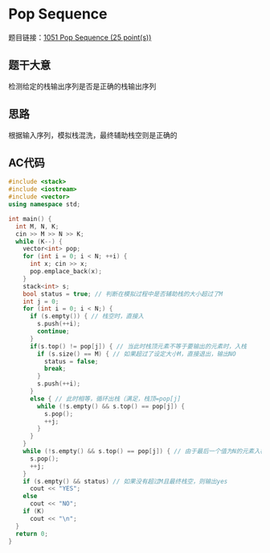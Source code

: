 # Pop Sequence
题目链接：[1051 Pop Sequence (25 point(s))](https://pintia.cn/problem-sets/994805342720868352/problems/994805427332562944)

## 题干大意

检测给定的栈输出序列是否是正确的栈输出序列

## 思路

根据输入序列，模拟栈混洗，最终辅助栈空则是正确的

## AC代码

```cpp linenums="1"
#include <stack>
#include <iostream>
#include <vector>
using namespace std;

int main() {
  int M, N, K;
  cin >> M >> N >> K;
  while (K--) {
    vector<int> pop;
    for (int i = 0; i < N; ++i) {
      int x; cin >> x;
      pop.emplace_back(x);
    }
    stack<int> s;
    bool status = true; // 判断在模拟过程中是否辅助栈的大小超过了M
    int j = 0;
    for (int i = 0; i < N;) {
      if (s.empty()) { // 栈空时，直接入
        s.push(++i);
        continue;
      }
      if(s.top() != pop[j]) { // 当此时栈顶元素不等于要输出的元素时，入栈
        if (s.size() == M) { // 如果超过了设定大小M，直接退出，输出NO
          status = false;
          break;
        }
        s.push(++i);
      }
      else { // 此时相等，循环出栈（满足，栈顶=pop[j]
        while (!s.empty() && s.top() == pop[j]) {
          s.pop();
          ++j;
        }
      }
    }
    while (!s.empty() && s.top() == pop[j]) { // 由于最后一个值为N的元素入栈后，在for循环中没有检查，所以在此检查
      s.pop();
      ++j;
    }
    if (s.empty() && status) // 如果没有超过M且最终栈空，则输出yes
      cout << "YES";
    else
      cout << "NO";
    if (K)
      cout << "\n";
  }
  return 0;
}
```
